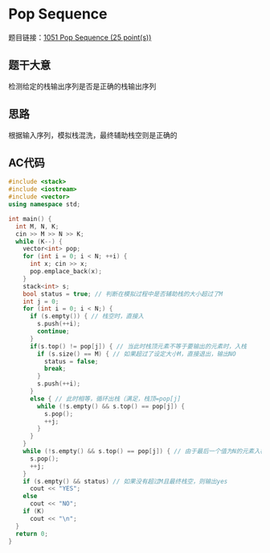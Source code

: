 # Pop Sequence
题目链接：[1051 Pop Sequence (25 point(s))](https://pintia.cn/problem-sets/994805342720868352/problems/994805427332562944)

## 题干大意

检测给定的栈输出序列是否是正确的栈输出序列

## 思路

根据输入序列，模拟栈混洗，最终辅助栈空则是正确的

## AC代码

```cpp linenums="1"
#include <stack>
#include <iostream>
#include <vector>
using namespace std;

int main() {
  int M, N, K;
  cin >> M >> N >> K;
  while (K--) {
    vector<int> pop;
    for (int i = 0; i < N; ++i) {
      int x; cin >> x;
      pop.emplace_back(x);
    }
    stack<int> s;
    bool status = true; // 判断在模拟过程中是否辅助栈的大小超过了M
    int j = 0;
    for (int i = 0; i < N;) {
      if (s.empty()) { // 栈空时，直接入
        s.push(++i);
        continue;
      }
      if(s.top() != pop[j]) { // 当此时栈顶元素不等于要输出的元素时，入栈
        if (s.size() == M) { // 如果超过了设定大小M，直接退出，输出NO
          status = false;
          break;
        }
        s.push(++i);
      }
      else { // 此时相等，循环出栈（满足，栈顶=pop[j]
        while (!s.empty() && s.top() == pop[j]) {
          s.pop();
          ++j;
        }
      }
    }
    while (!s.empty() && s.top() == pop[j]) { // 由于最后一个值为N的元素入栈后，在for循环中没有检查，所以在此检查
      s.pop();
      ++j;
    }
    if (s.empty() && status) // 如果没有超过M且最终栈空，则输出yes
      cout << "YES";
    else
      cout << "NO";
    if (K)
      cout << "\n";
  }
  return 0;
}
```
